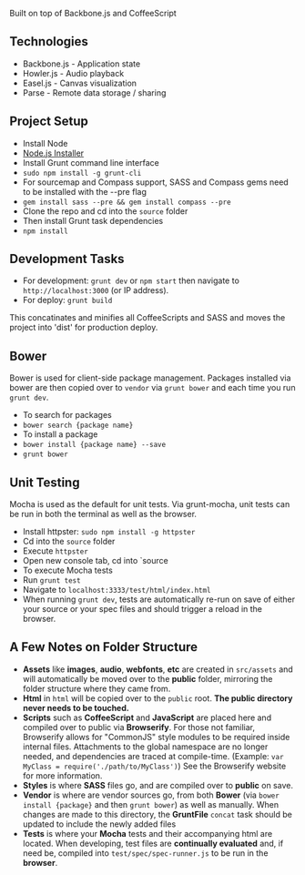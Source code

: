 Built on top of Backbone.js and CoffeeScript

Technologies
-----------
- Backbone.js - Application state
- Howler.js - Audio playback
- Easel.js - Canvas visualization
- Parse - Remote data storage / sharing

Project Setup
-------------
- Install Node
 - [Node.js Installer](http://nodejs.org/)
- Install Grunt command line interface
 - `sudo npm install -g grunt-cli`
- For sourcemap and Compass support, SASS and Compass gems need to be installed with the --pre flag
 - `gem install sass --pre && gem install compass --pre`
- Clone the repo and cd into the `source` folder
- Then install Grunt task dependencies
 - `npm install`

Development Tasks
-----------------
- For development: `grunt dev` or `npm start` then navigate to `http://localhost:3000` (or IP address).
- For deploy: `grunt build`

This concatinates and minifies all CoffeeScripts and SASS and moves the project into 'dist' for production deploy.

Bower
-----
Bower is used for client-side package management.  Packages installed via bower are then copied over to `vendor` via `grunt bower` and each time you run `grunt dev`.

- To search for packages
 - `bower search {package name}`
- To install a package
 - `bower install {package name} --save`
 - `grunt bower`

Unit Testing
------------
Mocha is used as the default for unit tests.  Via grunt-mocha, unit tests can be run in both the terminal as well as the browser.

- Install httpster:  `sudo npm install -g httpster`
- Cd into the `source` folder
- Execute `httpster`
- Open new console tab, cd into `source
- To execute Mocha tests
 - Run `grunt test`
 - Navigate to `localhost:3333/test/html/index.html`
- When running `grunt dev`, tests are automatically re-run on save of either your source or your spec files and should trigger a reload in the browser.


A Few Notes on Folder Structure
-------------------------------

- **Assets** like **images**, **audio**, **webfonts**, **etc** are created in `src/assets` and will automatically be moved over to the **public** folder, mirroring the folder structure where they came from.
- **Html** in `html` will be copied over to the `public` root.  **The public directory never needs to be touched.**
- **Scripts** such as **CoffeeScript** and **JavaScript** are placed here and compiled over to public via **Browserify**.  For those not familiar, Browserify allows for "CommonJS" style modules to be required inside internal files.  Attachments to the global namespace are no longer needed, and dependencies are traced at compile-time. (Example:  `var MyClass = require('./path/to/MyClass')`)  See the Browserify website for more information.
- **Styles** is where **SASS** files go, and are compiled over to **public** on save.
- **Vendor** is where are vendor sources go, from both **Bower** (via `bower install {package}` and then `grunt bower`) as well as manually.  When changes are made to this directory, the **GruntFile** `concat` task should be updated to include the newly added files
- **Tests** is where your **Mocha** tests and their accompanying html are located.  When developing, test files are **continually evaluated** and, if need be, compiled into `test/spec/spec-runner.js` to be run in the **browser**.
